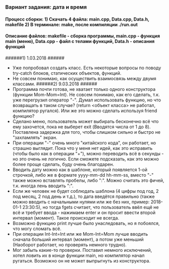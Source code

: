 ### Вариант задания: дата и время ###
#### Процесс сборки: 1) Скачать 4 файла: main.cpp, Data.cpp, Data.h, makefile 2) В терминале: make, после компиляции ./run.out ####
#### Описание файлов: makefile - сборка программы, main.cpp - функция main (меню), Data.cpp - файл с телами функций, Data.h - описания функций ####
######1) 1.03.2018 ######
* Уже попробовал создать класс. Есть некоторые вопросы по поводу try-catch блоков, статических объектов, функций. 
* Не совсем понимаю, как осуществить взаимосвязь между двумя классами.
######2) 9.03.2018 ######
* Программа почти готова, не хватает только одного конструктора (функции Mom-Mom=Int). Не совсем понимаю, как его сделать, т.к. уже перегрузил оператор "-". Думал использовать функцию, но что возвращать в таком случае? (return <объект класса> не работал, компилятор ругался). Или же это можно сделать используя friend функцию?
* Сделано меню, пользователь может выбирать бесконечно всё что ему захочется, пока не выберет exit (Вводятся числа от 1 до 8). Поставлена задержка для того, чтобы слишком сильно и быстро не "захламлять" экран.
* При операции "-" очень много "китайского кода", он работает, но страшно выглядит. Пока что у меня нет идей, как это исправить (чтобы было как в операции "+"), можно переводить всё в секунды - но это очень не логично. Если сможете подсказать, как это можно более проще сделать, буду очень благодарен.
* Вводить дату можно как в шаблоне, который появляется 1-ой строчкой, либо же в формате yyyy-mm-dd hh-mm-ss, вместо "-" также можно вставлять пробелы, либо ":". Можно считать это фичей, т.к. иногда лень вводить ":".
* Если же человек не будет соблюдать шаблона (4 цифры под год, 2 под месяц, 2 под день и т.д.), то дата введётся правильно (также можно вводить c начальными нулями или же без них, пример: 2018-01-1 23:30:5), но тогда fgets считает, что пользователь ввёл ещё не всё и требует ввода - нажимаем enter и он просит ввести второй интервал (момент). Такое происходит не всегда.
* Возможно функцию print лучше было унаследовать, но я побоялся, что могу сломать всё.
* При операции Int-Int=Int или же Mom-Int=Mom лучше вводить сначала больший интервал (момент), а потом уже меньший (Наоборот работает, но проверять немного трудно).
* Мог забыть какие-то проверки. Поставил немного исключений, хотел ловить их в конце функции main, но компилятор начал ругаться. Возможно он не может выпрыгнуть из конструктора.

